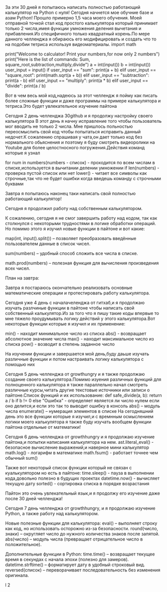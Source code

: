За эти 30 дней я попытаюсь написать полностью работающий калькулятор на Python с нуля! 
Сегодня начнется мое обучние базе и азам Python!
Прошло примерно 1,5 часа моего обучения. Моей отправной точкой стал код простого калькулятора который принимает только 2 числа,имея функции умножения деления вычетания и прибавления.Из специфичного только квадратный корень.По мере данного челленджа я обираюсь его модифицировать и создать что то на подобии тетриса используя видеоматериалы.
import math

print("Welcome to calculator! Print your numbers,for now only 2 numbers")
print("Here is the list of commands: Sum, square_root,subtraction,multiply,divide")
a = int(input())
b = int(input())
user_input = input()
if user_input == "sum":
    print(a + b)
elif user_input == "square_root":
    print(math.sqrt(a + b))
elif user_input == "subtraction":
    print(a - b)
elif user_input == "multiply":
    print(a * b)
elif user_input == "divide":
    print(a / b)

  Вот в чем весь мой код,надеюсь за этот челлендж я пойму как писать более сложные функции и даже программы на примере калькулятора и тетриса.Это будет увлекательное изучение пайтона

  Сегодня 2 день челленджа 30github и я продолжу настройку своего калькулятора
  В этот день я начну исправление того чтобы пользователь мог вводить не только 2 числа.
  Мне пришлось польностью переосмыслить свой код чтобы попытаться исправить данный недочет.К сожалению спрашивая у чата,он дает только код без нормального обьяснения и поэтому я буду смотреть видеоролики на Youtube для более целостносного погружения.Действия команд которые я узнал

  for num in numbers(numbers - список) - проходится по всем числам в списке,используется в вычитании делении умножении
  if len(numbers) - проверка пустой список или нет
  lower() - читает все символы как строчные,так что не будет ошибки когда введешь команду с строчными буквами

  Завтра я попытаюсь наконец таки написать свой полностью работающий калькулятор!


  Сегодня я продолжил работу над  собственным калькулятором.

К сожалению, сегодня я не смог завершить работу над кодом, так как столкнулся с некоторыми трудностями в логике обработки операций. Но помимо этого я изучил новые функции в пайтоне и вот какие:


map(int, input().split()) – позволяет преобразовать введённые пользователем данные в список чисел.

sum(numbers) – удобный способ сложить все числа в списке.

math.prod(numbers) – полезная функция для вычисления произведения всех чисел.

План на завтра:

Завтра я постараюсь окончательно реализовать основные математические операции и протестировать работу калькулятора.



Сегодня уже 4 день с началачеленджа от гитхаб,и я продолжаю изучать разлчиные функции в пайтоне чтобы написать свой собственный калькулятор.Из за того что я пишу такие коды впервые то мне тяжело проудумывать логику действий у этого калькулятора.Вот некоторые функции которые я изучил и их применение:

min() - находит минимальное число из списка
abs() - возвращает абсолютное значение числа
max() - находит максимальное число из списка
pow() - возводит в степень заданное число

На изучении функции и завершается мой день,буду даьше изучать различные функции и потом настраивать логику калькулятора с помощью них



Сегодня 5 день челленджа от growthungry  и я также продолжаю создание своего калькулятора.Помимо изуения различных функций для полноценного калькулятора я также параллельно начал смотреть различные курсы,читать другие текстовые источники или записи о пайтоне.Список функций и их использование:
def safe_divide(a, b):
    return a / b if b != 0 else "Ошибка" - определяет является ли число нулем если оно делится,и если это так то выводит ошибку в консоль
    abs() – модуль числа
    enumerate() – нумерация элементов в списке
На сегодняшний день это все функции которые я изучил,и с времнным осмыслением логики моего калькулятора я также буду изучать вообщем функции пайтона отдельные от математики!




Сегодня 6 день челленджа от growthhungry и я продолжаю изучение пайтона,и попытки написания калькулятора на нем.
ast.literal_eval() - безопасное вычисление выражений,и наверное мини калькулятор
math.log() - логарифм в математике
math.fsum() - работает точнее чем обычный sum()

Также вот некоторый список функции который не связан с куалькулятором но есть в пайтоне:
time.sleep() - пауза в выполнении кода,довольно полезно в будущих проектах
datetime.now() - вычисляет текущую дату 
sorted() - сортировка списка в порядке возрастания

Пайтон это очень увлекательный язык,и я продолжу его изучение даже после 30 дней челленджа!


Сегодня 7 день челленджа от growthhungry, и я продолжаю изучение Python, а также работу над  калькулятором.

Новые полезные функции для калькулятора:
 eval() – выполняет строку как код, но использовать осторожно из-за безопасности.
 round(число, знаки) – округляет число до нужного количества знаков после запятой.
 abs(число) – модуль числа (превращает отрицательное число в положительное).

Дополнительные функции в Python:
 time.time() – возвращает текущее время в секундах с начала эпохи (полезно для замеров).
 datetime.strftime() – форматирует дату в удобный строковый вид.
 reversed(список) – переворачивает последовательность без изменения оригинала.

 l
 2



